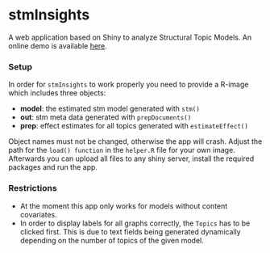 # stmInsights
A web application based on Shiny to analyze Structural Topic Models. An online demo is available [here](http://pathways.polsys.uni-bamberg.de:443/stmInsights).

### Setup

In order for ```stmInsights``` to work properly you need to provide a R-image which includes three objects:

- **model**: the estimated stm model generated with ```stm()```
- **out**: stm meta data generated with ```prepDocuments()```
- **prep**: effect estimates for all topics generated with ```estimateEffect()```

Object names must not be changed, otherwise the app will crash. Adjust the path for the ```load() function``` in the ```helper.R``` file for your own image. 
Afterwards you can upload all files to any shiny server, install the required packages and run the app.

### Restrictions

- At the moment this app only works for models without content covariates.
- In order to display labels for all graphs correctly, the ``Topics`` has to be clicked first. This is due to text fields being generated dynamically depending on the number of topics of the given model.
